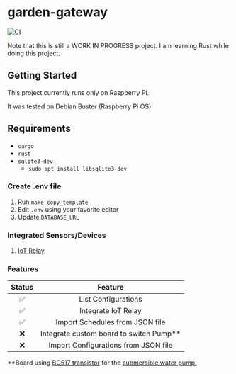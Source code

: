 # garden-gateway

[![CI](https://github.com/JeffLabonte/garden-gateway/actions/workflows/ci.yml/badge.svg)](https://github.com/JeffLabonte/garden-gateway/actions/workflows/ci.yml)

Note that this is still a WORK IN PROGRESS project. I am learning Rust while doing this project.

## Getting Started

This project currently runs only on Raspberry PI. 

It was tested on Debian Buster (Raspberry Pi OS)

## Requirements

* `cargo`
* `rust`
* `sqlite3-dev`
  * `sudo apt install libsqlite3-dev`

### Create .env file 

1. Run `make copy_template`
2. Edit `.env` using your favorite editor
3. Update `DATABASE_URL`

### Integrated Sensors/Devices

1. [IoT Relay](https://www.amazon.ca/gp/product/B00WV7GMA2/ref=ppx_yo_dt_b_asin_title_o05_s00?ie=UTF8&psc=1)


### Features

| Status | Feature |
|:------:|:-------:|
| :white_check_mark: | List Configurations |
| :white_check_mark: | Integrate IoT Relay |
| :white_check_mark: | Import Schedules from JSON file |
| :x: | Integrate custom board to switch Pump** |
| :x: | Import Configurations from JSON file |

**Board using [BC517 transistor](https://www.digikey.ca/en/products/detail/onsemi/BC517-D74Z/976355) for the [submersible water pump.](https://www.digikey.ca/en/products/detail/adafruit-industries-llc/4547/11627730)
